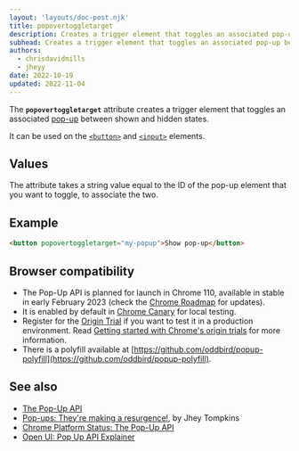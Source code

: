 ```yaml
---
layout: 'layouts/doc-post.njk'
title: popovertoggletarget
description: Creates a trigger element that toggles an associated pop-up between shown and hidden states.
subhead: Creates a trigger element that toggles an associated pop-up between shown and hidden states.
authors:
  - chrisdavidmills
  - jheyy
date: 2022-10-19
updated: 2022-11-04
---
```


The **`popovertoggletarget`** attribute creates a trigger element that toggles an associated [pop-up](/docs/web-platform/pop-up-api/) between shown and hidden states.

It can be used on the [`<button>`](https://developer.mozilla.org/docs/Web/HTML/Element/button) and [`<input>`](https://developer.mozilla.org/docs/Web/HTML/Element/input) elements.

## Values

The attribute takes a string value equal to the ID of the pop-up element that you want to toggle, to associate the two.

## Example

```html
<button popovertoggletarget="my-popup">Show pop-up</button>
```

## Browser compatibility

* The Pop-Up API is planned for launch in Chrome 110, available in stable in early February 2023 (check the [Chrome Roadmap](https://chromestatus.com/roadmap) for updates).
* It is enabled by default in [Chrome Canary](https://www.google.com/chrome/canary/) for local testing.  
* Register for the [Origin Trial](/origintrials/#/view_trial/4500221927649968129) if you want to test it in a production environment. Read [Getting started with Chrome's origin trials](/docs/web-platform/origin-trials/) for more information.
* There is a polyfill available at [https://github.com/oddbird/popup-polyfill](https://github.com/oddbird/popup-polyfill).

## See also

* [The Pop-Up API](/docs/web-platform/pop-up-api/)
* [Pop-ups: They're making a resurgence!](/blog/pop-ups-theyre-making-a-resurgence/), by Jhey Tompkins
* [Chrome Platform Status: The Pop-Up API](https://chromestatus.com/feature/5463833265045504) 
* [Open UI: Pop Up API Explainer](https://open-ui.org/components/popup.research.explainer)